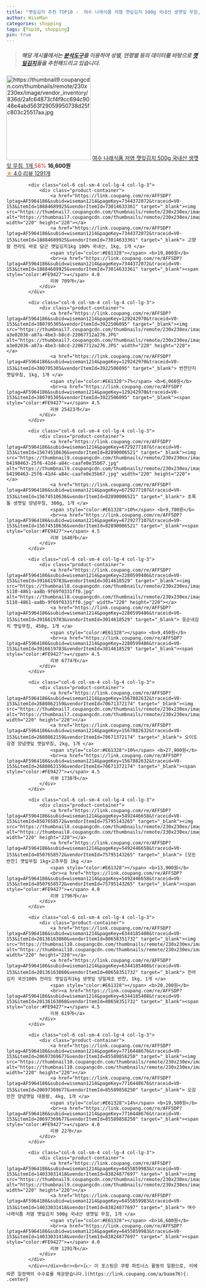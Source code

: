 ```yaml
---
title: "깻잎김치 추천 TOP10 -  여수 나래식품 저염 깻잎김치 500g 국내산 생깻잎 무침, 1개 "
author: WiseMan
categories: shopping
tags: [Top10, shopping]
pin: true
---
```


> ##### 해당 게시물에서는 [**분석도구**](https://itemscout.io/)를 이용하여 **성별**, **연령별** 등의 데이터를 바탕으로 [**깻잎김치**](https://link.coupang.com/a/baae76)들을 추천해드리고 있습니다.
<div class="container"><div class="row">
            <div class="col-6 col-sm-4 col-lg-4 col-lg-3">
                <div class="product-container">
                    <a href="https://link.coupang.com/re/AFFSDP?lptag=AF5964186&subid=wiseman1214&pageKey=6455859983&traceid=V0-153&itemId=14033031418&vendorItemId=83824877697" target="_blank"><img src="https://thumbnail9.coupangcdn.com/thumbnails/remote/230x230ex/image/vendor_inventory/836d/2afc64873cf4f9cc694c9048e4abd563f29059950738d25fc803c25517aa.jpg" alt="https://thumbnail9.coupangcdn.com/thumbnails/remote/230x230ex/image/vendor_inventory/836d/2afc64873cf4f9cc694c9048e4abd563f29059950738d25fc803c25517aa.jpg" width="220" height="220"></a>
                    <a href="https://link.coupang.com/re/AFFSDP?lptag=AF5964186&subid=wiseman1214&pageKey=6455859983&traceid=V0-153&itemId=14033031418&vendorItemId=83824877697" target="_blank"> 여수 나래식품 저염 깻잎김치 500g 국내산 생깻잎 무침, 1개 </a>
                    <span style="color:#E61328">58%</span> <b>16,600원</b>
                    <br><a href="https://link.coupang.com/re/AFFSDP?lptag=AF5964186&subid=wiseman1214&pageKey=6455859983&traceid=V0-153&itemId=14033031418&vendorItemId=83824877697" target="_blank"><span style="color:#FE9427">★</span> 4.0
                    리뷰 1291개</a>
                </div>
            </div>
            
            <div class="col-6 col-sm-4 col-lg-4 col-lg-3">
                <div class="product-container">
                    <a href="https://link.coupang.com/re/AFFSDP?lptag=AF5964186&subid=wiseman1214&pageKey=7344372072&traceid=V0-153&itemId=18884689925&vendorItemId=73014633361" target="_blank"><img src="https://thumbnail7.coupangcdn.com/thumbnails/remote/230x230ex/image/vendor_inventory/4d15/eb2b22d64b5fb236e4bd9986b25fdc5524bd138902a86451a4f22a6ea6ca.png" alt="https://thumbnail7.coupangcdn.com/thumbnails/remote/230x230ex/image/vendor_inventory/4d15/eb2b22d64b5fb236e4bd9986b25fdc5524bd138902a86451a4f22a6ea6ca.png" width="220" height="220"></a>
                    <a href="https://link.coupang.com/re/AFFSDP?lptag=AF5964186&subid=wiseman1214&pageKey=7344372072&traceid=V0-153&itemId=18884689925&vendorItemId=73014633361" target="_blank"> 고향팜 전라도 바로 담근 깻잎김치1kg 100% 국내산, 1kg, 1개 </a>
                    <span style="color:#E61328"></span> <b>19,800원</b>
                    <br><a href="https://link.coupang.com/re/AFFSDP?lptag=AF5964186&subid=wiseman1214&pageKey=7344372072&traceid=V0-153&itemId=18884689925&vendorItemId=73014633361" target="_blank"><span style="color:#FE9427">★</span> 4.0
                    리뷰 709개</a>
                </div>
            </div>
            
            <div class="col-6 col-sm-4 col-lg-4 col-lg-3">
                <div class="product-container">
                    <a href="https://link.coupang.com/re/AFFSDP?lptag=AF5964186&subid=wiseman1214&pageKey=129242970&traceid=V0-153&itemId=380705305&vendorItemId=3922506095" target="_blank"><img src="https://thumbnail7.coupangcdn.com/thumbnails/remote/230x230ex/image/retail/images/267927059969023-a3e02036-a87a-4be3-b8cd-22067712a276.JPG" alt="https://thumbnail7.coupangcdn.com/thumbnails/remote/230x230ex/image/retail/images/267927059969023-a3e02036-a87a-4be3-b8cd-22067712a276.JPG" width="220" height="220"></a>
                    <a href="https://link.coupang.com/re/AFFSDP?lptag=AF5964186&subid=wiseman1214&pageKey=129242970&traceid=V0-153&itemId=380705305&vendorItemId=3922506095" target="_blank"> 반찬단지 깻잎무침, 1kg, 1개 </a>
                    <span style="color:#E61328">7%</span> <b>6,060원</b>
                    <br><a href="https://link.coupang.com/re/AFFSDP?lptag=AF5964186&subid=wiseman1214&pageKey=129242970&traceid=V0-153&itemId=380705305&vendorItemId=3922506095" target="_blank"><span style="color:#FE9427">★</span> 4.5
                    리뷰 25423개</a>
                </div>
            </div>
            
            <div class="col-6 col-sm-4 col-lg-4 col-lg-3">
                <div class="product-container">
                    <a href="https://link.coupang.com/re/AFFSDP?lptag=AF5964186&subid=wiseman1214&pageKey=6729277107&traceid=V0-153&itemId=15674510636&vendorItemId=82890006521" target="_blank"><img src="https://thumbnail9.coupangcdn.com/thumbnails/remote/230x230ex/image/retail/images/4527863049210108-b4190463-25f6-41d4-a84c-caafe0e35b67.jpg" alt="https://thumbnail9.coupangcdn.com/thumbnails/remote/230x230ex/image/retail/images/4527863049210108-b4190463-25f6-41d4-a84c-caafe0e35b67.jpg" width="220" height="220"></a>
                    <a href="https://link.coupang.com/re/AFFSDP?lptag=AF5964186&subid=wiseman1214&pageKey=6729277107&traceid=V0-153&itemId=15674510636&vendorItemId=82890006521" target="_blank"> 초록들 생깻잎 양념무침, 300g, 1개 </a>
                    <span style="color:#E61328">10%</span> <b>9,700원</b>
                    <br><a href="https://link.coupang.com/re/AFFSDP?lptag=AF5964186&subid=wiseman1214&pageKey=6729277107&traceid=V0-153&itemId=15674510636&vendorItemId=82890006521" target="_blank"><span style="color:#FE9427">★</span> 4.5
                    리뷰 1640개</a>
                </div>
            </div>
            
            <div class="col-6 col-sm-4 col-lg-4 col-lg-3">
                <div class="product-container">
                    <a href="https://link.coupang.com/re/AFFSDP?lptag=AF5964186&subid=wiseman1214&pageKey=2280599486&traceid=V0-153&itemId=3916619783&vendorItemId=3014618529" target="_blank"><img src="https://thumbnail8.coupangcdn.com/thumbnails/remote/230x230ex/image/vendor_inventory/images/2016/02/18/18/9/cd0e649b-5110-4861-aa8b-9f69f0331ff0.jpg" alt="https://thumbnail8.coupangcdn.com/thumbnails/remote/230x230ex/image/vendor_inventory/images/2016/02/18/18/9/cd0e649b-5110-4861-aa8b-9f69f0331ff0.jpg" width="220" height="220"></a>
                    <a href="https://link.coupang.com/re/AFFSDP?lptag=AF5964186&subid=wiseman1214&pageKey=2280599486&traceid=V0-153&itemId=3916619783&vendorItemId=3014618529" target="_blank"> 웅순네김치 깻잎무침, 450g, 1개 </a>
                    <span style="color:#E61328"></span> <b>9,450원</b>
                    <br><a href="https://link.coupang.com/re/AFFSDP?lptag=AF5964186&subid=wiseman1214&pageKey=2280599486&traceid=V0-153&itemId=3916619783&vendorItemId=3014618529" target="_blank"><span style="color:#FE9427">★</span> 4.5
                    리뷰 6774개</a>
                </div>
            </div>
            
            <div class="col-6 col-sm-4 col-lg-4 col-lg-3">
                <div class="product-container">
                    <a href="https://link.coupang.com/re/AFFSDP?lptag=AF5964186&subid=wiseman1214&pageKey=1567882632&traceid=V0-153&itemId=2680862159&vendorItemId=70671372174" target="_blank"><img src="https://thumbnail7.coupangcdn.com/thumbnails/remote/230x230ex/image/vendor_inventory/898a/6510c6c9c9e20ec869c285c4f6009429342ed2b1b40cb6dfb10c38807235.jpg" alt="https://thumbnail7.coupangcdn.com/thumbnails/remote/230x230ex/image/vendor_inventory/898a/6510c6c9c9e20ec869c285c4f6009429342ed2b1b40cb6dfb10c38807235.jpg" width="220" height="220"></a>
                    <a href="https://link.coupang.com/re/AFFSDP?lptag=AF5964186&subid=wiseman1214&pageKey=1567882632&traceid=V0-153&itemId=2680862159&vendorItemId=70671372174" target="_blank"> 오이도강경 양념깻잎 깻잎무침, 2kg, 1개 </a>
                    <span style="color:#E61328">10%</span> <b>27,900원</b>
                    <br><a href="https://link.coupang.com/re/AFFSDP?lptag=AF5964186&subid=wiseman1214&pageKey=1567882632&traceid=V0-153&itemId=2680862159&vendorItemId=70671372174" target="_blank"><span style="color:#FE9427">★</span> 4.5
                    리뷰 1738개</a>
                </div>
            </div>
            
            <div class="col-6 col-sm-4 col-lg-4 col-lg-3">
                <div class="product-container">
                    <a href="https://link.coupang.com/re/AFFSDP?lptag=AF5964186&subid=wiseman1214&pageKey=5492446658&traceid=V0-153&itemId=8507658572&vendorItemId=75795143265" target="_blank"><img src="https://thumbnail8.coupangcdn.com/thumbnails/remote/230x230ex/image/vendor_inventory/99eb/b41f0d8dc4acf7a32b3a0ac9a3b174318c01e27f9f33cb4f806da50bdacf.jpg" alt="https://thumbnail8.coupangcdn.com/thumbnails/remote/230x230ex/image/vendor_inventory/99eb/b41f0d8dc4acf7a32b3a0ac9a3b174318c01e27f9f33cb4f806da50bdacf.jpg" width="220" height="220"></a>
                    <a href="https://link.coupang.com/re/AFFSDP?lptag=AF5964186&subid=wiseman1214&pageKey=5492446658&traceid=V0-153&itemId=8507658572&vendorItemId=75795143265" target="_blank"> [모든반찬] 깻잎무침 1kg+고추무침 1kg </a>
                    <span style="color:#E61328"></span> <b>13,900원</b>
                    <br><a href="https://link.coupang.com/re/AFFSDP?lptag=AF5964186&subid=wiseman1214&pageKey=5492446658&traceid=V0-153&itemId=8507658572&vendorItemId=75795143265" target="_blank"><span style="color:#FE9427">★</span> 4.0
                    리뷰 1796개</a>
                </div>
            </div>
            
            <div class="col-6 col-sm-4 col-lg-4 col-lg-3">
                <div class="product-container">
                    <a href="https://link.coupang.com/re/AFFSDP?lptag=AF5964186&subid=wiseman1214&pageKey=6344185408&traceid=V0-153&itemId=20136163860&vendorItemId=80658351732" target="_blank"><img src="https://thumbnail10.coupangcdn.com/thumbnails/remote/230x230ex/image/vendor_inventory/d76b/41982189cabfa887747dc1ef4fe65eadb47ced2a6b5b73aa8b74cfcdb10e.jpg" alt="https://thumbnail10.coupangcdn.com/thumbnails/remote/230x230ex/image/vendor_inventory/d76b/41982189cabfa887747dc1ef4fe65eadb47ced2a6b5b73aa8b74cfcdb10e.jpg" width="220" height="220"></a>
                    <a href="https://link.coupang.com/re/AFFSDP?lptag=AF5964186&subid=wiseman1214&pageKey=6344185408&traceid=V0-153&itemId=20136163860&vendorItemId=80658351732" target="_blank"> 전라김치 국산100% 전라도 깻잎김치1kg 생깻잎 당일제조 반찬, 1kg, 1개 </a>
                    <span style="color:#E61328"></span> <b>20,200원</b>
                    <br><a href="https://link.coupang.com/re/AFFSDP?lptag=AF5964186&subid=wiseman1214&pageKey=6344185408&traceid=V0-153&itemId=20136163860&vendorItemId=80658351732" target="_blank"><span style="color:#FE9427">★</span> 4.5
                    리뷰 619개</a>
                </div>
            </div>
            
            <div class="col-6 col-sm-4 col-lg-4 col-lg-3">
                <div class="product-container">
                    <a href="https://link.coupang.com/re/AFFSDP?lptag=AF5964186&subid=wiseman1214&pageKey=7716448676&traceid=V0-153&itemId=20697369677&vendorItemId=85589858250" target="_blank"><img src="https://thumbnail10.coupangcdn.com/thumbnails/remote/230x230ex/image/vendor_inventory/935d/027265f832cac8942d0f76e5750f5207c472892239e59725e26f1cff33f6.png" alt="https://thumbnail10.coupangcdn.com/thumbnails/remote/230x230ex/image/vendor_inventory/935d/027265f832cac8942d0f76e5750f5207c472892239e59725e26f1cff33f6.png" width="220" height="220"></a>
                    <a href="https://link.coupang.com/re/AFFSDP?lptag=AF5964186&subid=wiseman1214&pageKey=7716448676&traceid=V0-153&itemId=20697369677&vendorItemId=85589858250" target="_blank"> 오감만찬 양념깻잎 대용량, 4kg, 1개 </a>
                    <span style="color:#E61328">14%</span> <b>19,500원</b>
                    <br><a href="https://link.coupang.com/re/AFFSDP?lptag=AF5964186&subid=wiseman1214&pageKey=7716448676&traceid=V0-153&itemId=20697369677&vendorItemId=85589858250" target="_blank"><span style="color:#FE9427">★</span> 4.0
                    리뷰 22개</a>
                </div>
            </div>
            
            <div class="col-6 col-sm-4 col-lg-4 col-lg-3">
                <div class="product-container">
                    <a href="https://link.coupang.com/re/AFFSDP?lptag=AF5964186&subid=wiseman1214&pageKey=6455859983&traceid=V0-153&itemId=14033031418&vendorItemId=83824877697" target="_blank"><img src="https://thumbnail9.coupangcdn.com/thumbnails/remote/230x230ex/image/vendor_inventory/836d/2afc64873cf4f9cc694c9048e4abd563f29059950738d25fc803c25517aa.jpg" alt="https://thumbnail9.coupangcdn.com/thumbnails/remote/230x230ex/image/vendor_inventory/836d/2afc64873cf4f9cc694c9048e4abd563f29059950738d25fc803c25517aa.jpg" width="220" height="220"></a>
                    <a href="https://link.coupang.com/re/AFFSDP?lptag=AF5964186&subid=wiseman1214&pageKey=6455859983&traceid=V0-153&itemId=14033031418&vendorItemId=83824877697" target="_blank"> 여수 나래식품 저염 깻잎김치 500g 국내산 생깻잎 무침, 1개 </a>
                    <span style="color:#E61328"></span> <b>16,600원</b>
                    <br><a href="https://link.coupang.com/re/AFFSDP?lptag=AF5964186&subid=wiseman1214&pageKey=6455859983&traceid=V0-153&itemId=14033031418&vendorItemId=83824877697" target="_blank"><span style="color:#FE9427">★</span> 4.0
                    리뷰 1291개</a>
                </div>
            </div>
            </div></div><br><br>[👉 이 포스팅은 쿠팡 파트너스 활동의 일환으로, 이에 따른 일정액의 수수료를 제공받습니다.](https://link.coupang.com/a/baae76){: .center}